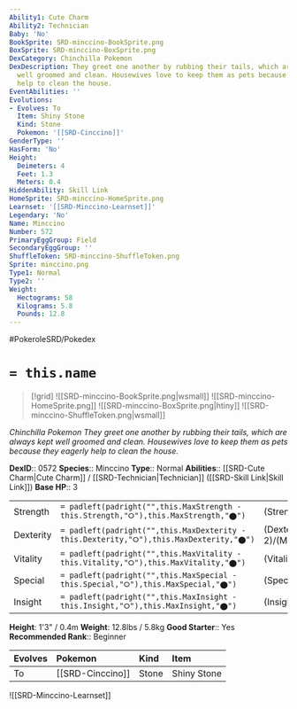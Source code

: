 ```yaml
---
Ability1: Cute Charm
Ability2: Technician
Baby: 'No'
BookSprite: SRD-minccino-BookSprite.png
BoxSprite: SRD-minccino-BoxSprite.png
DexCategory: Chinchilla Pokemon
DexDescription: They greet one another by rubbing their tails, which are always kept
  well groomed and clean. Housewives love to keep them as pets because they eagerly
  help to clean the house.
EventAbilities: ''
Evolutions:
- Evolves: To
  Item: Shiny Stone
  Kind: Stone
  Pokemon: '[[SRD-Cinccino]]'
GenderType: ''
HasForm: 'No'
Height:
  Deimeters: 4
  Feet: 1.3
  Meters: 0.4
HiddenAbility: Skill Link
HomeSprite: SRD-minccino-HomeSprite.png
Learnset: '[[SRD-Minccino-Learnset]]'
Legendary: 'No'
Name: Minccino
Number: 572
PrimaryEggGroup: Field
SecondaryEggGroup: ''
ShuffleToken: SRD-minccino-ShuffleToken.png
Sprite: minccino.png
Type1: Normal
Type2: ''
Weight:
  Hectograms: 58
  Kilograms: 5.8
  Pounds: 12.8
---
```


#PokeroleSRD/Pokedex

# `= this.name`

> [!grid]
> ![[SRD-minccino-BookSprite.png|wsmall]]
> ![[SRD-minccino-HomeSprite.png]]
> ![[SRD-minccino-BoxSprite.png|htiny]]
> ![[SRD-minccino-ShuffleToken.png|wsmall]]


*Chinchilla Pokemon*
*They greet one another by rubbing their tails, which are always kept well groomed and clean. Housewives love to keep them as pets because they eagerly help to clean the house.*

**DexID**:: 0572
**Species**:: Minccino
**Type**:: Normal
**Abilities**:: [[SRD-Cute Charm|Cute Charm]] / [[SRD-Technician|Technician]] ([[SRD-Skill Link|Skill Link]])
**Base HP**:: 3

|           |                                                                                        |                                          |
| --------- | -------------------------------------------------------------------------------------- | ---------------------------------------- |
| Strength  | `= padleft(padright("",this.MaxStrength - this.Strength,"⭘"),this.MaxStrength,"⬤")`    | (Strength::2)/(MaxStrength::4)   |
| Dexterity | `= padleft(padright("",this.MaxDexterity - this.Dexterity,"⭘"),this.MaxDexterity,"⬤")` | (Dexterity:: 2)/(MaxDexterity::5) |
| Vitality  | `= padleft(padright("",this.MaxVitality - this.Vitality,"⭘"),this.MaxVitality,"⬤")`    | (Vitality::1)/(MaxVitality::3)   |
| Special   | `= padleft(padright("",this.MaxSpecial - this.Special,"⭘"),this.MaxSpecial,"⬤")`       | (Special::1)/(MaxSpecial::3)     |
| Insight   | `= padleft(padright("",this.MaxInsight - this.Insight,"⭘"),this.MaxInsight,"⬤")`       | (Insight::1)/(MaxInsight::3)     |

**Height**: 1'3" / 0.4m
**Weight**: 12.8lbs / 5.8kg
**Good Starter**:: Yes
**Recommended Rank**:: Beginner

| Evolves   | Pokemon          | Kind   | Item        |
|:----------|:-----------------|:-------|:------------|
| To        | [[SRD-Cinccino]] | Stone  | Shiny Stone |

![[SRD-Minccino-Learnset]]